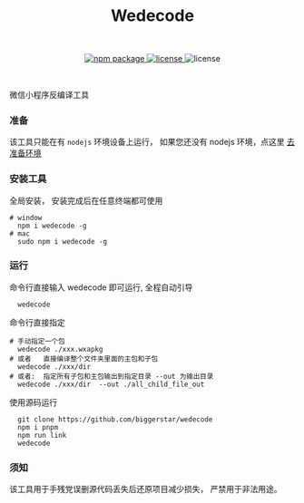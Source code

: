 <h1 align="center">Wedecode</h1>
<br/>
<p align="center">
    <a href="https://npmjs.com/package/wedecode">
        <img src="https://img.shields.io/npm/v/wedecode.svg" alt="npm package">
    </a>
    <a href="https://img.shields.io/npm/l/wedecode">
      <img src="https://img.shields.io/npm/l/wedecode?" alt="license"/>
    </a>
   <img src="https://img.shields.io/badge/%E5%BE%AE%E4%BF%A1%E7%89%88%E6%9C%AC-%3E=20180111-brightgreen.svg" alt="license"/>

</p>
<br/>


微信小程序反编译工具

### 准备

该工具只能在有 `nodejs` 环境设备上运行， 如果您还没有 nodejs 环境，点这里 [去准备环境](https://nodejs.org/)

### 安装工具

全局安装， 安装完成后在任意终端都可使用
```shell
# window
  npm i wedecode -g
# mac
  sudo npm i wedecode -g
```

### 运行

命令行直接输入 wedecode 即可运行, 全程自动引导

```shell
  wedecode
```

命令行直接指定

```shell
# 手动指定一个包
  wedecode ./xxx.wxapkg
# 或者   直接编译整个文件夹里面的主包和子包
  wedecode ./xxx/dir
# 或者:  指定所有子包和主包输出到指定目录 --out 为输出目录
  wedecode ./xxx/dir  --out ./all_child_file_out
```

使用源码运行

```shell
  git clone https://github.com/biggerstar/wedecode
  npm i pnpm
  npm run link
  wedecode
```


### 须知

该工具用于手残党误删源代码丢失后还原项目减少损失， 严禁用于非法用途。
